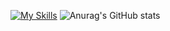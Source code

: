 [![My Skills](https://skillicons.dev/icons?i=java,js,html,css)](https://skillicons.dev)
![Anurag's GitHub stats](https://github-readme-stats.vercel.app/api?username=mariardsilva&show_icons=true&theme=synthwave)
